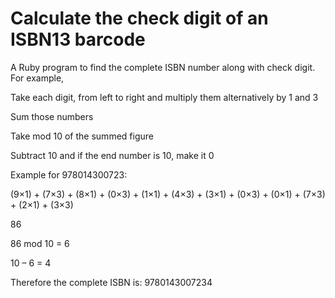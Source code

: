 # Calculate the check digit of an ISBN13 barcode

A Ruby program to find the complete ISBN number along with check digit. For example,

Take each digit, from left to right and multiply them alternatively by 1 and 3

Sum those numbers

Take mod 10 of the summed figure

Subtract 10 and if the end number is 10, make it 0

Example for 978014300723:

(9×1) + (7×3) + (8×1) + (0×3) + (1×1) + (4×3) + (3×1) + (0×3) + (0×1) + (7×3) + (2×1) + (3×3)

86

86 mod 10 = 6

10 – 6 = 4

Therefore the complete ISBN is: 9780143007234
